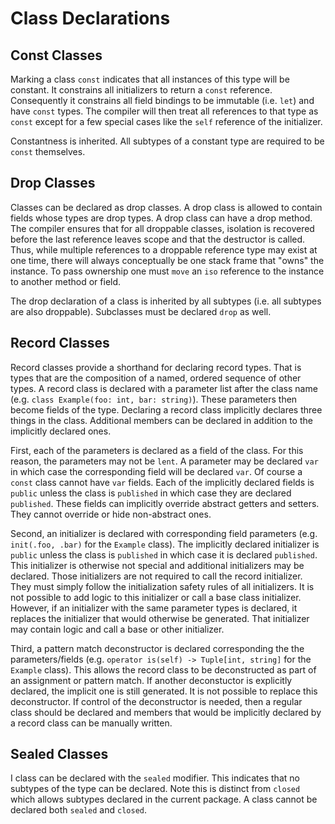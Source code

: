 # Class Declarations

## Const Classes

Marking a class `const` indicates that all instances of this type will be constant. It constrains
all initializers to return a `const` reference. Consequently it constrains all field bindings to be
immutable (i.e. `let`) and have `const` types. The compiler will then treat all references
to that type as `const` except for a few special cases like the `self` reference of the initializer.

Constantness is inherited. All subtypes of a constant type are required to be `const` themselves.

## Drop Classes

Classes can be declared as drop classes. A drop class is allowed to contain fields whose types are
drop types. A drop class can have a drop method. The compiler ensures that for all droppable classes,
isolation is recovered before the last reference leaves scope and that the destructor is called.
Thus, while multiple references to a droppable reference type may exist at one time, there will
always conceptually be one stack frame that "owns" the instance. To pass ownership one must `move`
an `iso` reference to the instance to another method or field.

The drop declaration of a class is inherited by all subtypes (i.e. all subtypes are also droppable).
Subclasses must be declared `drop` as well.

## Record Classes

Record classes provide a shorthand for declaring record types. That is types that are the
composition of a named, ordered sequence of other types. A record class is declared with a parameter
list after the class name (e.g. `class Example(foo: int, bar: string)`). These parameters then
become fields of the type. Declaring a record class implicitly declares three things in the class.
Additional members can be declared in addition to the implicitly declared ones.

First, each of the parameters is declared as a field of the class. For this reason, the parameters
may not be `lent`. A parameter may be declared `var` in which case the corresponding field will be
declared `var`. Of course a `const` class cannot have `var` fields. Each of the implicitly declared
fields is `public` unless the class is `published` in which case they are declared `published`.
These fields can implicitly override abstract getters and setters. They cannot override or hide
non-abstract ones.

Second, an initializer is declared with corresponding field parameters (e.g. `init(.foo, .bar)` for
the `Example` class). The implicitly declared initializer is `public` unless the class is
`published` in which case it is declared `published`. This initializer is otherwise not special and
additional initializers may be declared. Those initializers are not required to call the record
initializer. They must simply follow the initialization safety rules of all initializers. It is not
possible to add logic to this initializer or call a base class initializer. However, if an
initializer with the same parameter types is declared, it replaces the initializer that would
otherwise be generated. That initializer may contain logic and call a base or other initializer.

Third, a pattern match deconstructor is declared corresponding the the parameters/fields (e.g.
`operator is(self) -> Tuple[int, string]` for the `Example` class). This allows the record class to
be deconstructed as part of an assignment or pattern match. If another deconstuctor is explicitly
declared, the implicit one is still generated. It is not possible to replace this deconstructor. If
control of the deconstructor is needed, then a regular class should be declared and members that
would be implicitly declared by a record class can be manually written.

## Sealed Classes

I class can be declared with the `sealed` modifier. This indicates that no subtypes of the type can
be declared. Note this is distinct from `closed` which allows subtypes declared in the current
package. A class cannot be declared both `sealed` and `closed`.
